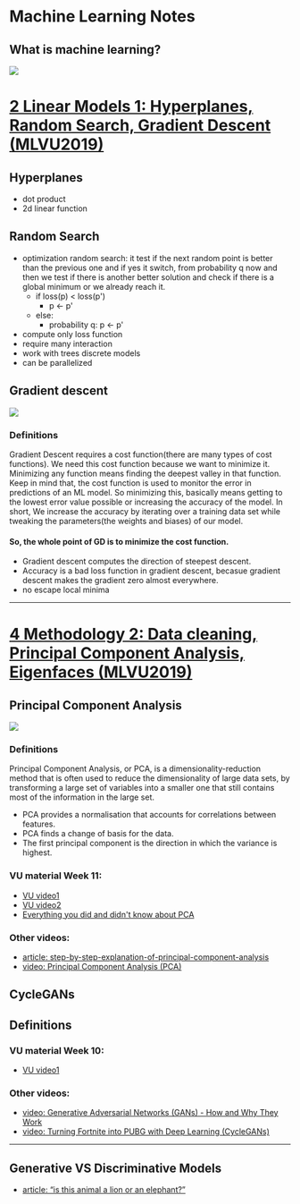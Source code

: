 # Machine Learning Notes
## What is machine learning?
![](https://railsware.com/blog/wp-content/uploads/2018/09/illustration-2b-1024x728.jpg)

# [2 Linear Models 1: Hyperplanes, Random Search, Gradient Descent (MLVU2019)](https://youtu.be/3K4pNmQbGx8?t=2550)
## Hyperplanes
- dot product 
- 2d linear function
## Random Search
- optimization random search:
it test if the next random point is better than the previous one and if yes it switch, from probability q now and then we test if there is another better solution and check if there is a global minimum or we already reach it. 
  - if loss(p) < loss(p')
    - p <- p'
  - else:
    - probability q: p <- p'
- compute only loss function 
- require many interaction
- work with trees discrete models
- can be parallelized 
## Gradient descent
![](https://cdn-images-1.medium.com/max/1600/1*f9a162GhpMbiTVTAua_lLQ.png)
### Definitions
Gradient Descent requires a cost function(there are many types of cost functions). We need this cost function because we want to minimize it. Minimizing any function means finding the deepest valley in that function. Keep in mind that, the cost function is used to monitor the error in predictions of an ML model. So minimizing this, basically means getting to the lowest error value possible or increasing the accuracy of the model. In short, We increase the accuracy by iterating over a training data set while tweaking the parameters(the weights and biases) of our model.
#### So, the whole point of GD is to minimize the cost function.
- Gradient descent computes the direction of steepest descent.
- Accuracy is a bad loss function in gradient descent, becasue gradient descent makes the gradient zero almost everywhere.
- no escape local minima

***

# [4 Methodology 2: Data cleaning, Principal Component Analysis, Eigenfaces (MLVU2019)](https://www.youtube.com/watch?v=H4c4qpHdGq8)
## Principal Component Analysis
![](http://www.nlpca.org/fig_pca_principal_component_analysis.png)
### Definitions
Principal Component Analysis, or PCA, is a dimensionality-reduction method that is often used to reduce the dimensionality of large data sets, by transforming a large set of variables into a smaller one that still contains most of the information in the large set.
- PCA provides a normalisation that accounts for correlations between
features.
- PCA finds a change of basis for the data.
- The first principal component is the direction in which the variance is
highest.
### VU material Week 11: 
- [VU video1](https://youtu.be/L2mJ4o7F434) 
- [VU video2](https://www.youtube.com/watch?v=H4c4qpHdGq8&feature=youtu.be)
- [Everything you did and didn't know about PCA](http://alexhwilliams.info/itsneuronalblog/2016/03/27/pca/)

### Other videos:
- [article: step-by-step-explanation-of-principal-component-analysis](https://towardsdatascience.com/a-step-by-step-explanation-of-principal-component-analysis-b836fb9c97e2)
- [video: Principal Component Analysis (PCA)](https://www.youtube.com/watch?v=g-Hb26agBFg)







## CycleGANs
## Definitions
### VU material Week 10: 
- [VU video1](https://www.youtube.com/watch?v=6N4zIx0ATME&feature=youtu.be)

### Other videos:
- [video: Generative Adversarial Networks (GANs) - How and Why They Work](https://youtu.be/ZRgwcMqxhPw)
- [video: Turning Fortnite into PUBG with Deep Learning (CycleGANs)](https://youtu.be/xkLtgwWxrec)

***

## Generative VS Discriminative Models
- [article: “is this animal a lion or an elephant?”](https://medium.com/@mlengineer/generative-and-discriminative-models-af5637a66a3)
